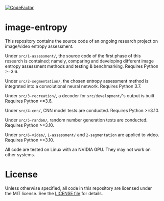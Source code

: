 [![CodeFactor](https://www.codefactor.io/repository/github/xphyro/image-entropy/badge)](https://www.codefactor.io/repository/github/xphyro/image-entropy)

# image-entropy
This repository contains the source code of an ongoing research project on
image/video entropy assessment.

Under `src/1-assessment/`, the source code of the first phase of this research
is contained; namely, comparing and developing different image entropy
assessment methods and testing & benchmarking. Requires Python >=3.6.

Under `src/2-segmentation/`, the chosen entropy assessment method is integrated
into a convolutional neural network. Requires Python 3.7.

Under `src/3-recreation/`, a decoder for `src/development/`'s output is built.
Requires Python >=3.6.

Under `src/4-cnn/`, CNN model tests are conducted. Requires Python \>=3.10.

Under `src/5-random/`, random number generation tests are conducted. Requires
Python \>=3.10.

Under `src/6-video/`, `1-assessment/` and `2-segmentation` are applied to video.
Requires Python \>=3.10.

All code are tested on Linux with an NVIDIA GPU. They may not work on other
systems.

# License
Unless otherwise specified, all code in this repository are licensed under
the MIT license. See the [LICENSE file](LICENSE) for details.
